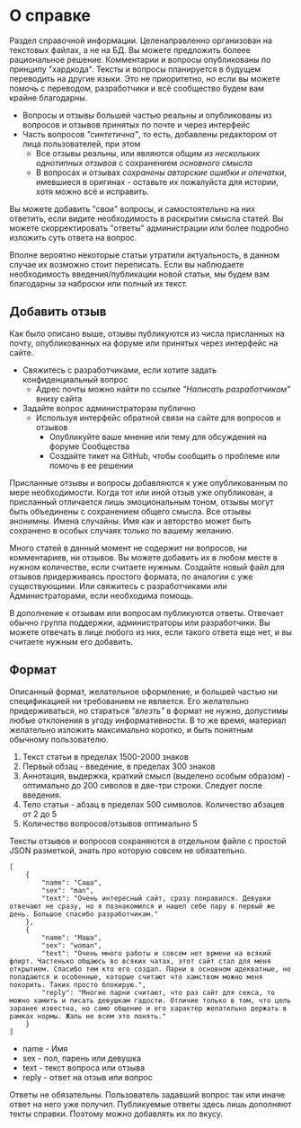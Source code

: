 # О справке

Раздел справочной информации. Целенаправленно организован на текстовых файлах, а не на БД. Вы можете предложить болеее рациональное решение. Комментарии и вопросы опубликованы по принципу "хардкода". Тексты и вопросы планируется в будущем переводить на другие языки. Это не приоритетно, но если вы можете помочь с переводом, разработчики и всё сообщество будем вам крайне благодарны.

- Вопросы и отзывы большей частью реальны и опубликованы из вопросов и отзывов принятых по почте и через интерфейс
- Часть вопросов _"синтетична"_, то есть, добавлены редактором от лица пользователей, при этом
  - Все отзывы реальны, или являются общим _из нескольких однотипных отзывов_ с сохранением _основного смысла_
  - В вопросах и отзывах _сохранены авторские ошибки и опечатки_, имевшиеся в оригинах - оставьте их пожалуйста для истории, хотя можно всё и исправить.

Вы можете добавить "свои" вопросы, и самостоятельно на них ответить, если видите необходимость в раскрытии смысла статей. Вы можете скорректировать "ответы" администрации или более подробно изложить суть ответа на вопрос.

Вполне вероятно некоторые статьи утратили актуальность, в данном случае их возможно стоит переписать. Если вы наблюдаете необходимость введения/публикации новой статьи, мы будем вам благодарны за наброски или полный их текст.

## Добавить отзыв

Как было описано выше, отзывы публикуются из числа присланных на почту, опубликованных на форуме или принятых через интерфейс на сайте. 
- Свяжитесь с разработчиками, если хотите задать конфиденциальный вопрос
  - Адрес почты можно найти по ссылке _"Написать разработчикам"_ внизу сайта
- Задайте вопрос администраторам публично
  - Используя интерфейс обратной связи на сайте для вопросов и отзывов
	- Опубликуйте ваше мнение или тему для обсуждения на форуме Сообщества
	- Создайте тикет на GitHub, чтобы сообщить о проблеме или помочь в ее решении

Присланные отзывы и вопросы добавляются к уже опубликованным по мере необходимости. Когда тот или иной отзыв уже опубликован, а присланный отличается лишь эмоциональным тоном, отзывы могут быть объединены с сохранением общего смысла. Все отзывы анонимны. Имена случайны. Имя как и авторство может быть сохранено в особых случаях только по вашему желанию. 
 
Много статей в данный момент не содержит ни вопросов, ни комментариев, ни отзывов. Вы можете добавить их в любом месте в нужном количестве, если считаете нужным. Создайте новый файл для отзывов придерживаясь простого формата, по аналогии с уже существующими. Или свяжитесь с разработчиками или Администраторами, если необходима помощь.

В дополнение к отзывам или вопросам публикуются ответы. Отвечает обычно группа поддержки, администраторы или разработчики. Вы можете отвечать в лице любого из них, если такого ответа еще нет, и вы считаете нужным его добавить.

## Формат

Описанный формат, желательное оформление, и большей частью ни спецификацией ни требованием не является. Его желательно придерживаться, но стараться _"влезть"_ в формат не нужно, допустимы любые отклонения в угоду информативности. В то же время, материал желательно изложить максимально коротко, и быть понятным обычному пользователю.

1. Текст статьи в пределах 1500-2000 знаков
2. Первый обзац - введение, в пределах 300 знаков
3. Аннотация, выдержка, краткий смысл (выделено особым образом) - оптимально до 200 сиволов в две-три строки. Следует после введения.
4. Тело статьи - абзац в пределах 500 символов. Количество абзацев от 2 до 5
5. Количество вопросов/отзывов оптимально 5

Тексты отзывов и вопросов сохраняются в отдельном файле с простой JSON разметкой, знать про которую совсем не обязательно. 

```
[
    {
        "name": "Саша",
        "sex": "man",
        "text": "Очень интересный сайт, сразу понравился. Девушки отвечают не сразу, но я познакомился и нашел себе пару в первый же день. Большое спасибо разработчикам."
    },
    {
        "name": "Маша",
        "sex": "woman",
        "text": "Очень много работы и совсем нет врмени на всякий флирт. Частенько общаюсь во всяких чатах, этот сайт стал для меня открытием. Спасибо тем кто его создал. Парни в основном адекватные, но попадаются и особенные, которые считают что хамством можно меня покорить. Таких просто блокирую.",
        "reply": "Многие парни считают, что раз сайт для секса, то можно хамить и писать девушкам гадости. Отличие только в том, что цель заранее известна, но само общение и его характер желательно держать в рамках нормы. Жаль не всем это понять."
    }
]
```

* name - Имя
* sex - пол, парень или девушка
* text - текст вопроса или отзыва
* reply - ответ на отзыв или вопрос

Ответы не обязательны. Пользователь задавший вопрос так или иначе ответ на него уже получил. Публикуемые ответы здесь лишь дополняют текты справки. Поэтому можно добавлять их по вкусу. 
